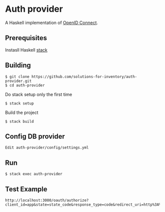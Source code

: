 Auth provider
=============

A Haskell implementation of [OpenID Connect](http://openid.net/connect/).

Prerequisites
-------------
Instasll Haskell [stack](https://docs.haskellstack.org/en/stable/README/#how-to-install)

Building
--------

    $ git clone https://github.com/solutions-for-inventory/auth-provider.git
    $ cd auth-provider

Do stack setup only the first time

    $ stack setup

Build the project

    $ stack build

Config DB provider
-------------------

    Edit auth-provider/config/settings.yml

Run
-------------------
    $ stack exec auth-provider

Test Example
-------------------

    http://localhost:3000/oauth/authorize?client_id=app&state=state_code&response_type=code&redirect_uri=http%3A%2F%2Flocalhost:8080/app

